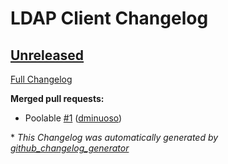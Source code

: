 # LDAP Client Changelog

## [Unreleased](https://github.com/alasconnect/ldap-client/tree/HEAD)

[Full Changelog](https://github.com/alasconnect/ldap-client/compare/0.2.0...HEAD)

**Merged pull requests:**

- Poolable  [\#1](https://github.com/alasconnect/ldap-client/pull/1) ([dminuoso](https://github.com/dminuoso))



\* *This Changelog was automatically generated by [github_changelog_generator](https://github.com/github-changelog-generator/github-changelog-generator)*
